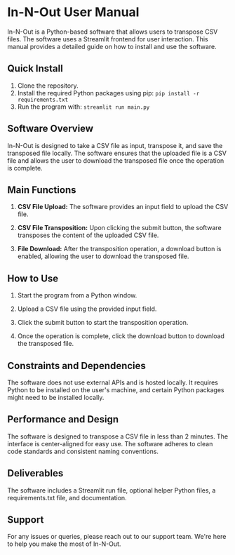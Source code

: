 # In-N-Out User Manual

In-N-Out is a Python-based software that allows users to transpose CSV files. The software uses a Streamlit frontend for user interaction. This manual provides a detailed guide on how to install and use the software.

## Quick Install

1. Clone the repository.
2. Install the required Python packages using pip: `pip install -r requirements.txt`
3. Run the program with: `streamlit run main.py`

## Software Overview

In-N-Out is designed to take a CSV file as input, transpose it, and save the transposed file locally. The software ensures that the uploaded file is a CSV file and allows the user to download the transposed file once the operation is complete.

## Main Functions

1. **CSV File Upload:** The software provides an input field to upload the CSV file.

2. **CSV File Transposition:** Upon clicking the submit button, the software transposes the content of the uploaded CSV file.

3. **File Download:** After the transposition operation, a download button is enabled, allowing the user to download the transposed file.

## How to Use

1. Start the program from a Python window.

2. Upload a CSV file using the provided input field.

3. Click the submit button to start the transposition operation.

4. Once the operation is complete, click the download button to download the transposed file.

## Constraints and Dependencies

The software does not use external APIs and is hosted locally. It requires Python to be installed on the user's machine, and certain Python packages might need to be installed locally.

## Performance and Design

The software is designed to transpose a CSV file in less than 2 minutes. The interface is center-aligned for easy use. The software adheres to clean code standards and consistent naming conventions.

## Deliverables

The software includes a Streamlit run file, optional helper Python files, a requirements.txt file, and documentation.

## Support

For any issues or queries, please reach out to our support team. We're here to help you make the most of In-N-Out.